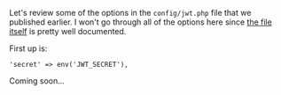 Let's review some of the options in the `config/jwt.php` file that we published earlier.
I won't go through all of the options here since [the file itself](https://github.com/luochuandesigns/jwt-auth/blob/1.0.0-beta.2/config/config.php) is pretty well documented.

First up is:

```
'secret' => env('JWT_SECRET'),
```

Coming soon...
